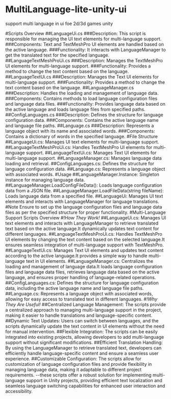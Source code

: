 # MultiLanguage-lite-unity-ui
 support multi language in ui foe 2d/3d games unity

#Scripts Overview
##LanguageUi.cs
###Description:
This script is responsible for managing the UI text elements for multi-language support.
###Components: 
Text and TextMeshPro UI elements are handled based on the active language.
###Functionality: 
It interacts with LanguageManager to get the translated text for the specified language.
##LanguageTextMeshProUi.cs
###Description: 
Manages the TextMeshPro UI elements for multi-language support.
###Functionality: 
Provides a method to change the text content based on the language.
##LanguageTextUi.cs
###Description: 
Manages the Text UI elements for multi-language support.
###Functionality: 
Provides a method to change the text content based on the language.
##LanguageManager.cs
###Description: 
Handles the loading and management of language data.
###Components: 
Contains methods to load language configuration files and language data files.
###Functionality: 
Provides language data based on the active language and loads language files from specified paths.
##ConfigLanguages.cs
###Description: 
Defines the structure for language configuration data.
###Components: 
Contains the active language name and language file paths.
##Language.cs
###Description: 
Represents a language object with its name and associated words.
###Components: 
Contains a dictionary of words in the specified language.
#File Structure
##LanguageUi.cs: 
Manages UI text elements for multi-language support.
##LanguageTextMeshProUi.cs: 
Handles TextMeshPro UI elements for multi-language support.
##LanguageTextUi.cs: 
Manages Text UI elements for multi-language support.
##LanguageManager.cs: 
Manages language data loading and retrieval.
##ConfigLanguages.cs: 
Defines the structure for language configuration data.
##Language.cs: 
Represents a language object with associated words.
#Usage
##LanguageManager.Instance: 
Singleton instance for managing language data.
##LanguageManager.LoadConfigFileData(): 
Loads language configuration data from a JSON file.
##LanguageManager.LoadFileData(string fileName): 
Loads language data from a specified file.
##LanguageUi: 
Manages UI text elements and interacts with LanguageManager for language translations.
#Note
Ensure to set up the language configuration files and language data files as per the specified structure for proper functionality.
#Multi-Language Support Scripts Overview
#*!How They Work!*
##LanguageUi.cs: 
Manages UI text elements and interacts with LanguageManager to retrieve translated text based on the active language.It dynamically updates text content for different languages.
##LanguageTextMeshProUi.cs: 
Handles TextMeshPro UI elements by changing the text content based on the selected language.It ensures seamless integration of multi-language support with TextMeshPro.
##LanguageTextUi.cs: 
Manages Text UI elements and updates text content according to the active language.It provides a simple way to handle multi-language text in UI elements.
##LanguageManager.cs: 
Centralizes the loading and management of language data.It loads language configuration files and language data files, retrieves language data based on the active language, and ensures proper handling of language-related operations.
##ConfigLanguages.cs: 
Defines the structure for language configuration data, including the active language name and language file paths.
##Language.cs: 
Represents a language object with associated words, allowing for easy access to translated text in different languages.
#*!Why They Are Useful!*
##Centralized Language Management: 
The scripts provide a centralized approach to managing multi-language support in the project, making it easier to handle translations and language-specific content.
##Dynamic Text Updates: 
Users can switch between languages, and the scripts dynamically update the text content in UI elements without the need for manual intervention.
##Flexible Integration: 
The scripts can be easily integrated into existing projects, allowing developers to add multi-language support without significant modifications.
##Efficient Translation Handling: 
By using the LanguageManager to retrieve translated text, developers can efficiently handle language-specific content and ensure a seamless user experience.
##Customizable Configuration: 
The scripts allow for customization of language configuration files and provide flexibility in managing language data, making it adaptable to different project requirements.
 --these scripts offer a robust solution for implementing multi-language support in Unity projects, providing efficient text localization and seamless language switching capabilities for enhanced user interaction and accessibility.
